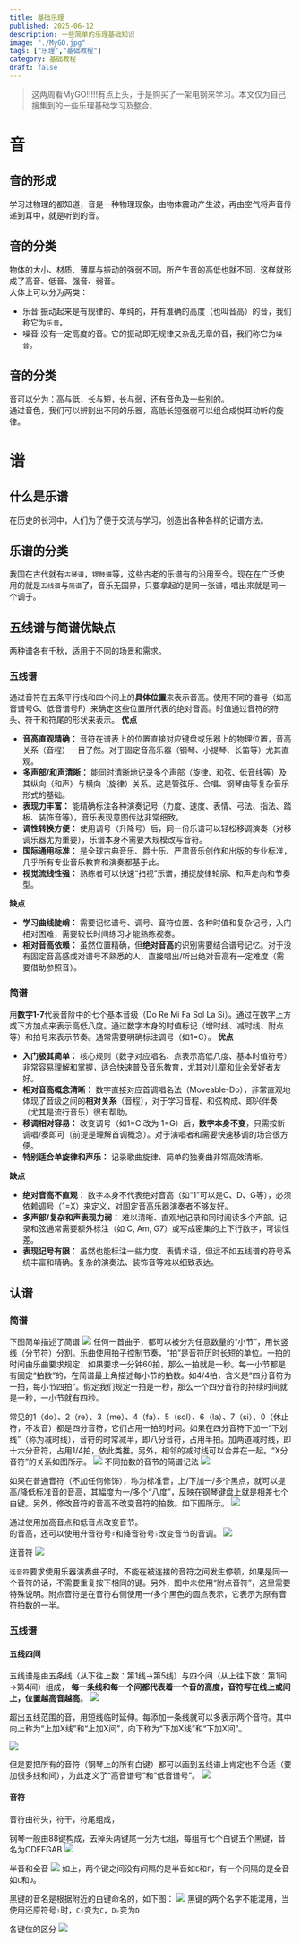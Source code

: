 ```yaml
---
title: 基础乐理
published: 2025-06-12
description: 一些简单的乐理基础知识
image: "./MyGO.jpg"
tags: ["乐理","基础教程"]
category: 基础教程
draft: false
---
```

> 这两周看MyGO!!!!!有点上头，于是购买了一架电钢来学习。本文仅为自己搜集到的一些乐理基础学习及整合。

# 音
## 音的形成
学习过物理的都知道，音是一种物理现象，由物体震动产生波，再由空气将声音传递到耳中，就是听到的音。
## 音的分类
物体的大小、材质、薄厚与振动的强弱不同，所产生音的高低也就不同，这样就形成了高音、低音、强音、弱音。  
大体上可以分为两类：
- 乐音
振动起来是有规律的、单纯的，并有准确的高度（也叫音高）的音，我们称它为`乐音`。
- 噪音
没有一定高度的音。它的振动即无规律又杂乱无章的音，我们称它为`噪音`。

## 音的分类
音可以分为：高与低，长与短，长与弱，还有音色及一些别的。  
通过音色，我们可以辨别出不同的乐器，高低长短强弱可以组合成悦耳动听的旋律。

# 谱
## 什么是乐谱
在历史的长河中，人们为了便于交流与学习，创造出各种各样的记谱方法。   

## 乐谱的分类
我国在古代就有`古琴谱`，`锣鼓谱`等，这些古老的乐谱有的沿用至今。现在在广泛使用的就是`五线谱`与`简谱`了，音乐无国界，只要拿起的是同一张谱，唱出来就是同一个调子。

## 五线谱与简谱优缺点
两种谱各有千秋，适用于不同的场景和需求。
### 五线谱
通过音符在五条平行线和四个间上的**具体位置**来表示音高。使用不同的谱号（如高音谱号G、低音谱号F）来确定这些位置所代表的绝对音高。时值通过音符的符头、符干和符尾的形状来表示。
**优点**
- **音高直观精确：** 音符在谱表上的位置直接对应键盘或乐器上的物理位置，音高关系（音程）一目了然。对于固定音高乐器（钢琴、小提琴、长笛等）尤其直观。
- **多声部/和声清晰：** 能同时清晰地记录多个声部（旋律、和弦、低音线等）及其纵向（和声）与横向（旋律）关系。这是管弦乐、合唱、钢琴曲等复杂音乐形式的基础。
- **表现力丰富：** 能精确标注各种演奏记号（力度、速度、表情、弓法、指法、踏板、装饰音等），音乐表现意图传达非常细致。
- **调性转换方便：** 使用调号（升降号）后，同一份乐谱可以轻松移调演奏（对移调乐器尤为重要），乐谱本身不需要大规模改写音符。
- **国际通用标准：** 是全球古典音乐、爵士乐、严肃音乐创作和出版的专业标准，几乎所有专业音乐教育和演奏都基于此。
- **视觉流线性强：** 熟练者可以快速“扫视”乐谱，捕捉旋律轮廓、和声走向和节奏型。

**缺点**
- **学习曲线陡峭：** 需要记忆谱号、调号、音符位置、各种时值和复杂记号，入门相对困难，需要较长时间练习才能熟练视奏。
- **相对音高依赖：** 虽然位置精确，但**绝对音高**的识别需要结合谱号记忆。对于没有固定音高感或对谱号不熟悉的人，直接唱出/听出绝对音高有一定难度（需要借助参照音）。

### 简谱
用**数字1-7**代表音阶中的七个基本音级（Do Re Mi Fa Sol La Si）。通过在数字上方或下方加点来表示高低八度。通过数字本身的时值标记（增时线、减时线、附点等）和拍号来表示节奏。通常需要明确标注调号（如1=C）。
**优点**
- **入门极其简单：** 核心规则（数字对应唱名、点表示高低八度、基本时值符号）非常容易理解和掌握，适合快速普及音乐教育，尤其对儿童和业余爱好者友好。
- **相对音高概念清晰：** 数字直接对应首调唱名法（Moveable-Do），非常直观地体现了音级之间的**相对关系**（音程），对于学习音程、和弦构成、即兴伴奏（尤其是流行音乐）很有帮助。
- **移调相对容易：** 改变调号（如1=C 改为 1=G）后，**数字本身不变**，只需按新调唱/奏即可（前提是理解首调概念）。对于演唱者和需要快速移调的场合很方便。
- **特别适合单旋律和声乐：** 记录歌曲旋律、简单的独奏曲非常高效清晰。

**缺点**
- **绝对音高不直观：** 数字本身不代表绝对音高（如“1”可以是C、D、G等），必须依赖调号（1=X）来定义，对固定音高乐器演奏者不够友好。
- **多声部/复杂和声表现力弱：** 难以清晰、直观地记录和同时阅读多个声部。记录和弦通常需要额外标注（如 C, Am, G7）或写成密集的上下行数字，可读性差。
- **表现记号有限：** 虽然也能标注一些力度、表情术语，但远不如五线谱的符号系统丰富和精确。复杂的演奏法、装饰音等难以细致表达。

## 认谱

### 简谱
下图简单描述了简谱
![](https://www.xueqinji.com/wp-content/uploads/2023/02/18132631-7eedbf1868c1415faff6eefc8340dea1-1024x562.jpg)
任何一首曲子，都可以被分为任意数量的“小节”，用长竖线（分节符）分割。乐曲使用拍子控制节奏，“拍”是音符历时长短的单位。一拍的时间由乐曲要求规定，如果要求一分钟60拍，那么一拍就是一秒。每一小节都是有固定“拍数”的，在简谱最上角描述每小节的拍数。如4/4拍，含义是“四分音符为一拍，每小节四拍”。假定我们规定一拍是一秒，那么一个四分音符的持续时间就是一秒，一小节就有四秒。  

常见的1（do）、2（re）、3（me）、4（fa）、5（sol）、6（la）、7（si）、0（休止符，不发音）都是四分音符，它们占用一拍的时间。如果在四分音符下加一“下划线”（称为减时线），音符的时常减半，即八分音符，占用半拍。加两道减时线，即十六分音符，占用1/4拍，依此类推。另外，相邻的减时线可以合并在一起。“X分音符”的关系如图所示。
![](https://www.xueqinji.com/wp-content/uploads/2023/02/2.jpg)
不同拍数的音节的简谱记法
![](https://www.xueqinji.com/wp-content/uploads/2023/02/3.jpg)

如果在普通音符（不加任何修饰），称为标准音，上/下加一/多个黑点，就可以提高/降低标准音的音高，其幅度为一/多个“八度”，反映在钢琴键盘上就是相差七个白键。另外，修改音符的音高不改变音符的拍数。如下图所示。
![](https://www.xueqinji.com/wp-content/uploads/2023/02/4.jpg)

通过使用加高音点和低音点改变音节。  
的音高，还可以使用升音符号`♯`和降音符号`♭`改变音节的音调。
![](https://www.xueqinji.com/wp-content/uploads/2023/02/5.jpg)

连音符
![](https://www.xueqinji.com/wp-content/uploads/2023/02/6.jpg)

`连音符`要求使用乐器演奏曲子时，不能在被连接的音符之间发生停顿，如果是同一个音符的话，不需要重复按下相同的键。另外，图中未使用“附点音符”，这里需要特殊说明。附点音符是在音符右侧使用一/多个黑色的圆点表示，它表示为原有音符拍数的一半。

### 五线谱
#### 五线四间
五线谱是由五条线（从下往上数：第1线→第5线）与四个间（从上往下数：第1间→第4间）组成，
**每一条线和每一个间都代表着一个音的高度，音符写在线上或间上，位置越高音越高**。
![](https://www.xueqinji.com/wp-content/uploads/2023/02/7-1024x251.jpg)


超出五线范围的音，用短线临时延伸。每添加一条线就可以多表示两个音符。其中向上称为“上加X线”和“上加X间”，向下称为“下加X线”和“下加X间”。


![](https://www.xueqinji.com/wp-content/uploads/2023/02/8.jpg)

但是要把所有的音符（钢琴上的所有白键）都可以画到五线谱上肯定也不合适（要加很多线和间），为此定义了“高音谱号”和“低音谱号”。
![](https://www.xueqinji.com/wp-content/uploads/2023/02/9.jpg)



#### 音符
音符由符头，符干，符尾组成，









钢琴一般由88键构成，去掉头两键尾一分为七组，每组有七个白键五个黑键，音名为CDEFGAB
![](https://cdn.jsdelivr.net/gh/luojisama/pic_bed@main/img/202506121605696.png)

半音和全音
![](https://cdn.jsdelivr.net/gh/luojisama/pic_bed@main/img/202506121419927.png)
如上，两个键之间没有间隔的是半音如`E`和`F`，有一个间隔的是全音如`C`和`D`。  

黑键的音名是根据附近的白键命名的，如下图：
![](https://cdn.jsdelivr.net/gh/luojisama/pic_bed@main/img/202506121425527.png)
黑键的两个名字不能混用，当使用还原符号`♮`时，`C♯`变为`C`，`D♭`变为`D`

各键位的区分
![](https://cdn.jsdelivr.net/gh/luojisama/pic_bed@main/img/202506121502930.png)